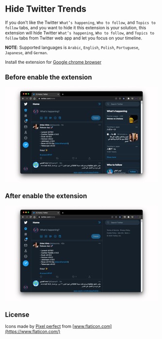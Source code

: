 # Hide Twitter Trends

If you don't like the Twitter `What’s happening`, `Who to follow`, and `Topics to follow` tabs, and you want to hide it this extension is your solution, this extension will hide Twitter `What’s happening`, `Who to follow`, and `Topics to follow` tabs from Twitter web app and let you focus on your timeline.

**NOTE**: Supported languages is `Arabic`, `English`, `Polish`, `Portuguese`, `Japanese`, and `German`.

Install the extension for [Google chrome browser](https://chrome.google.com/webstore/detail/hide-twitter-trends/lapmncfnibdclongbkleadoicnkhknia?hl=en&authuser=0)

## Before enable the extension

![before](img/before.png)

## After enable the extension

![after](img/after.png)

## License

Icons made by [Pixel perfect](https://icon54.com/) from [www.flaticon.com](https://www.flaticon.com/)
